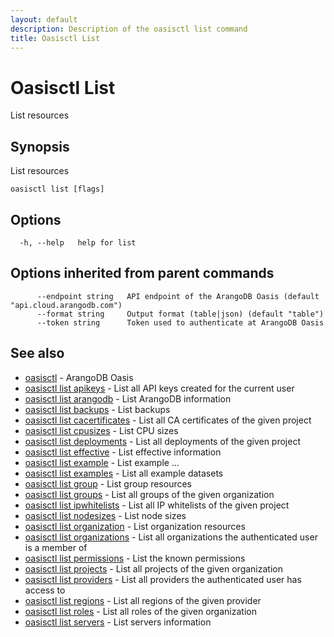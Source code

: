 ```yaml
---
layout: default
description: Description of the oasisctl list command
title: Oasisctl List
---
```

# Oasisctl List

List resources

## Synopsis

List resources

```
oasisctl list [flags]
```

## Options

```
  -h, --help   help for list
```

## Options inherited from parent commands

```
      --endpoint string   API endpoint of the ArangoDB Oasis (default "api.cloud.arangodb.com")
      --format string     Output format (table|json) (default "table")
      --token string      Token used to authenticate at ArangoDB Oasis
```

## See also

* [oasisctl](oasisctl-options.html)	 - ArangoDB Oasis
* [oasisctl list apikeys](oasisctl-list-apikeys.html)	 - List all API keys created for the current user
* [oasisctl list arangodb](oasisctl-list-arangodb.html)	 - List ArangoDB information
* [oasisctl list backups](oasisctl-list-backups.html)	 - List backups
* [oasisctl list cacertificates](oasisctl-list-cacertificates.html)	 - List all CA certificates of the given project
* [oasisctl list cpusizes](oasisctl-list-cpusizes.html)	 - List CPU sizes
* [oasisctl list deployments](oasisctl-list-deployments.html)	 - List all deployments of the given project
* [oasisctl list effective](oasisctl-list-effective.html)	 - List effective information
* [oasisctl list example](oasisctl-list-example.html)	 - List example ...
* [oasisctl list examples](oasisctl-list-examples.html)	 - List all example datasets
* [oasisctl list group](oasisctl-list-group.html)	 - List group resources
* [oasisctl list groups](oasisctl-list-groups.html)	 - List all groups of the given organization
* [oasisctl list ipwhitelists](oasisctl-list-ipwhitelists.html)	 - List all IP whitelists of the given project
* [oasisctl list nodesizes](oasisctl-list-nodesizes.html)	 - List node sizes
* [oasisctl list organization](oasisctl-list-organization.html)	 - List organization resources
* [oasisctl list organizations](oasisctl-list-organizations.html)	 - List all organizations the authenticated user is a member of
* [oasisctl list permissions](oasisctl-list-permissions.html)	 - List the known permissions
* [oasisctl list projects](oasisctl-list-projects.html)	 - List all projects of the given organization
* [oasisctl list providers](oasisctl-list-providers.html)	 - List all providers the authenticated user has access to
* [oasisctl list regions](oasisctl-list-regions.html)	 - List all regions of the given provider
* [oasisctl list roles](oasisctl-list-roles.html)	 - List all roles of the given organization
* [oasisctl list servers](oasisctl-list-servers.html)	 - List servers information

